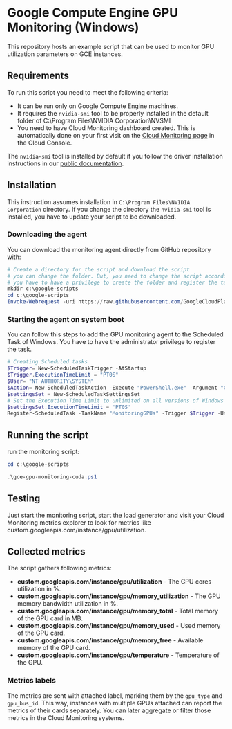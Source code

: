 # Google Compute Engine GPU Monitoring (Windows)

This repository hosts an example script that
can be used to monitor GPU utilization parameters
on GCE instances. 

## Requirements

To run this script you need to meet the following criteria:

* It can be run only on Google Compute Engine machines.
* It requires the `nvidia-smi` tool to be properly installed in the default folder of C:\Program Files\NVIDIA Corporation\NVSMI
* You need to have Cloud Monitoring dashboard created. This is automatically done on your first visit on the [Cloud Monitoring page](https://console.cloud.google.com/monitoring) in the Cloud Console.

The `nvidia-smi` tool is installed by default if you follow the
driver installation instructions in our 
[public documentation](https://cloud.google.com/compute/docs/gpus/install-drivers-gpu).

## Installation

This instruction assumes installation in `C:\Program Files\NVIDIA Corporation` directory.
If you change the directory the `nvidia-smi` tool is installed, you have to update your script to be downloaded.

### Downloading the agent

You can download the monitoring agent directly from GitHub repository with:

```powershell
# Create a directory for the script and download the script
# you can change the folder. But, you need to change the script accordingly
# you have to have a privilege to create the folder and register the task so that the script runs automatically when the VM restarts.
mkdir c:\google-scripts
cd c:\google-scripts
Invoke-Webrequest -uri https://raw.githubusercontent.com/GoogleCloudPlatform/compute-gpu-monitoring/main/windows/gce-gpu-monitoring-cuda.ps1 -outfile gce-gpu-monitoring-cuda.ps1
```

### Starting the agent on system boot
You can follow this steps to add the GPU monitoring agent to the Scheduled Task of Windows.
You have to have the administrator privilege to register the task.

```powershell
# Creating Scheduled tasks
$Trigger= New-ScheduledTaskTrigger -AtStartup
$Trigger.ExecutionTimeLimit = "PT0S"
$User= "NT AUTHORITY\SYSTEM" 
$Action= New-ScheduledTaskAction -Execute "PowerShell.exe" -Argument "C:\google-scripts\gce-gpu-monitoring-cuda.ps1" 
$settingsSet = New-ScheduledTaskSettingsSet
# Set the Execution Time Limit to unlimited on all versions of Windows Server
$settingsSet.ExecutionTimeLimit = 'PT0S'
Register-ScheduledTask -TaskName "MonitoringGPUs" -Trigger $Trigger -User $User -Action $Action –Force -Settings $settingsSet 


```


## Running the script
run the monitoring script:

```powershell
cd c:\google-scripts

.\gce-gpu-monitoring-cuda.ps1 

```


## Testing
Just start the monitoring script, start the load generator and visit your Cloud Monitoring metrics explorer to look for metrics like custom.googleapis.com/instance/gpu/utilization.

## Collected metrics
The script gathers following metrics:

* **custom.googleapis.com/instance/gpu/utilization** - The GPU cores utilization in %.
* **custom.googleapis.com/instance/gpu/memory_utilization** - The GPU memory bandwidth utilization in %.
* **custom.googleapis.com/instance/gpu/memory_total** - Total memory of the GPU card in MB.
* **custom.googleapis.com/instance/gpu/memory_used** - Used memory of the GPU card.
* **custom.googleapis.com/instance/gpu/memory_free** - Available memory of the GPU card.
* **custom.googleapis.com/instance/gpu/temperature** - Temperature of the GPU.

### Metrics labels

The metrics are sent with attached label, marking them by the `gpu_type` and 
`gpu_bus_id`. This way, instances with multiple GPUs attached can report the
metrics of their cards separately. You can later aggregate or filter those
metrics in the Cloud Monitoring systems.
